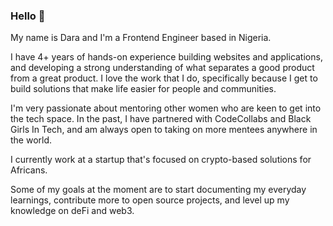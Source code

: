 ### Hello 👋

My name is Dara and I'm a Frontend Engineer based in Nigeria.

I have 4+ years of hands-on experience building websites and applications, and developing a strong understanding of what separates a good product from a great product. I love the work that I do, specifically because I get to build solutions that make life easier for people and communities.

I'm very passionate about mentoring other women who are keen to get into the tech space. In the past, I have partnered with CodeCollabs and Black Girls In Tech, and am always open to taking on more mentees anywhere in the world.

I currently work at a startup that's focused on crypto-based solutions for Africans. 

Some of my goals at the moment are to start documenting my everyday learnings, contribute more to open source projects, and level up my knowledge on deFi and web3.


<!--
**daraolayebi/daraolayebi** is a ✨ _special_ ✨ repository because its `README.md` (this file) appears on your GitHub profile.

Here are some ideas to get you started:

- 🔭 I’m currently working on ...
- 🌱 I’m currently learning ...
- 👯 I’m looking to collaborate on ...
- 🤔 I’m looking for help with ...
- 💬 Ask me about ...
- 📫 How to reach me: ...
- 😄 Pronouns: ...
- ⚡ Fun fact: ...
-->
